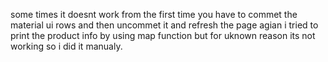 some times it doesnt work from the first time you have to commet the material ui rows and then uncommet it and refresh the page agian
i tried to print the product info by using map function but for uknown reason its not working so i did it manualy.
